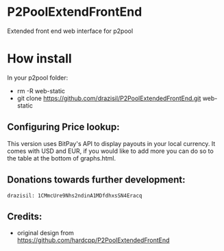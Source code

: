 P2PoolExtendFrontEnd
====================

Extended front end web interface for p2pool

How install
====================
In your p2pool folder:
* rm -R web-static
* git clone https://github.com/drazisil/P2PoolExtendedFrontEnd.git web-static

Configuring Price lookup:
-------------------------
This version uses BitPay's API to display payouts in your local currency.
It comes with USD and EUR, if you would like to add more you can do so to the table at the bottom of graphs.html.

Donations towards further development:
-------------------------
    drazisil: 1CMmcUre9Nhs2ndinA1MDfdhxsSN4Eracq

Credits:
-------------------------
* original design from https://github.com/hardcpp/P2PoolExtendedFrontEnd
